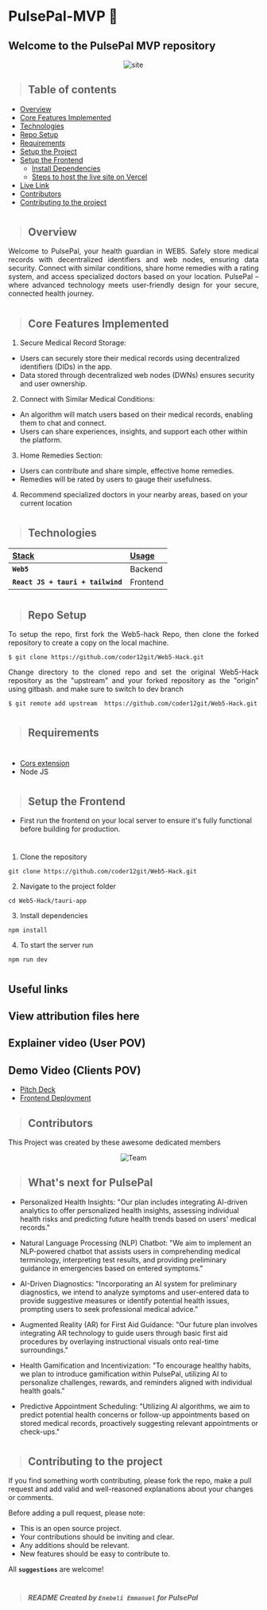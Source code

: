 # PulsePal-MVP  🌟

## Welcome to the PulsePal MVP repository

<p align="center" width="100%">
  <img src="https://github.com/coder12git/Web5-Hack/assets/58889001/7c2389e3-4897-40e7-920f-7d21fc437264" alt="site"/>
</p>

> ## Table of contents
- [Overview](#overview)
- [Core Features Implemented](#core-features-implemented)
- [Technologies](#technologies)
- [Repo Setup](#repo-setup)
- [Requirements](#requirements)
- [Setup the Project](#setup-the-project)
- [Setup the Frontend](#setup-the-frontend)
  - [Install Dependencies](#install-dependencies)
  - [Steps to host the live site on Vercel](#steps-to-host-the-live-site-on-vercel)
- [Live Link](#live-link)
- [Contributors](#contributors)
- [Contributing to the project](#contributing-to-the-project)
#
> ## Overview
<p align="justify">
Welcome to PulsePal, your health guardian in WEB5. Safely store medical records with decentralized identifiers and web nodes, ensuring data security. Connect with similar conditions, share home remedies with a rating system, and access specialized doctors based on your location. PulsePal – where advanced technology meets user-friendly design for your secure, connected health journey.
</p>



#
> ## Core Features Implemented

1. Secure Medical Record Storage:
- Users can securely store their medical records using decentralized identifiers (DIDs) in the app.
- Data stored through decentralized web nodes (DWNs) ensures security and user ownership.

2. Connect with Similar Medical Conditions:
- An algorithm will match users based on their medical records, enabling them to chat and connect.
- Users can share experiences, insights, and support each other within the platform.

3. Home Remedies Section:
- Users can contribute and share simple, effective home remedies.
- Remedies will be rated by users to gauge their usefulness.

4. Recommend specialized doctors in your nearby areas, based on your current location



</p>

#
> ## Technologies
| <b><u>Stack</u></b> | <b><u>Usage</u></b> |
| :------------------ | :------------------ |
| **`Web5`**      | Backend     |
| **`React JS + tauri + tailwind`**      | Frontend |

#
> ## Repo Setup

<p align="justify">
To setup the repo, first fork the Web5-hack Repo, then clone the forked repository to create a copy on the local machine.
</p>

    $ git clone https://github.com/coder12git/Web5-Hack.git

<p align="justify">
Change directory to the cloned repo and set the original Web5-Hack repository as the "upstream" and your forked repository as the "origin" using gitbash. and make sure to switch to dev branch
</p>

    $ git remote add upstream  https://github.com/coder12git/Web5-Hack.git

#

> ## Requirements
#
- [Cors extension](https://chromewebstore.google.com/detail/allow-cors-access-control/lhobafahddgcelffkeicbaginigeejlf) 
- Node JS

#
> ## Setup the Frontend
- First run the frontend on your local server to ensure it's fully functional before building for production.
#
1. Clone the repository

```
git clone https://github.com/coder12git/Web5-Hack.git
```

2. Navigate to the project folder

```
cd Web5-Hack/tauri-app
```

3. Install dependencies

```
npm install
```

4. To start the server run

```
npm run dev
```


# 

## Useful links

## View attribution files here



## Explainer video (User POV)



## Demo Video (Clients POV)




- [Pitch Deck](https://github.com/coder12git/Web5-Hack/files/13853501/PULSEPal.pdf)
- [Frontend Deployment](https://web5-hack-413v.vercel.app/#/)



> ## Contributors

This Project was created by these awesome dedicated members

<p align="center" width="100%">
  <img src="https://github.com/coder12git/Web5-Hack/assets/58889001/aaa8b1bc-e2e5-486b-a17c-3ce00d77a4d8" alt="Team"/>
</p>


> ## What's next for PulsePal

- Personalized Health Insights: "Our plan includes integrating AI-driven analytics to offer personalized health insights, assessing individual health risks and predicting future health trends based on users' medical records."

- Natural Language Processing (NLP) Chatbot: "We aim to implement an NLP-powered chatbot that assists users in comprehending medical terminology, interpreting test results, and providing preliminary guidance in emergencies based on entered symptoms."

- AI-Driven Diagnostics: "Incorporating an AI system for preliminary diagnostics, we intend to analyze symptoms and user-entered data to provide suggestive measures or identify potential health issues, prompting users to seek professional medical advice."

- Augmented Reality (AR) for First Aid Guidance: "Our future plan involves integrating AR technology to guide users through basic first aid procedures by overlaying instructional visuals onto real-time surroundings."

- Health Gamification and Incentivization: "To encourage healthy habits, we plan to introduce gamification within PulsePal, utilizing AI to personalize challenges, rewards, and reminders aligned with individual health goals."

- Predictive Appointment Scheduling: "Utilizing AI algorithms, we aim to predict potential health concerns or follow-up appointments based on stored medical records, proactively suggesting relevant appointments or check-ups."


#
> ## Contributing to the project

If you find something worth contributing, please fork the repo, make a pull request and add valid and well-reasoned explanations about your changes or comments.

Before adding a pull request, please note:

- This is an open source project.
- Your contributions should be inviting and clear.
- Any additions should be relevant.
- New features should be easy to contribute to.

All **`suggestions`** are welcome!
#
> ##### README Created by `Enebeli Emmanuel` for PulsePal
